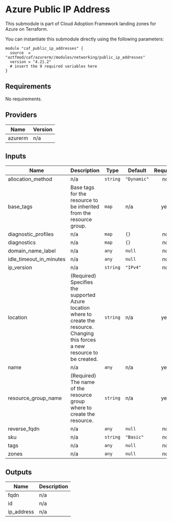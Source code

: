 # Azure Public IP Address

This submodule is part of Cloud Adoption Framework landing zones for Azure on Terraform.

You can instantiate this submodule directly using the following parameters:

```
module "caf_public_ip_addresses" {
  source  = "aztfmod/caf/azurerm//modules/networking/public_ip_addresses"
  version = "4.21.2"
  # insert the 9 required variables here
}
```

<!-- BEGINNING OF PRE-COMMIT-TERRAFORM DOCS HOOK -->
## Requirements

No requirements.

## Providers

| Name | Version |
|------|---------|
| azurerm | n/a |

## Inputs

| Name | Description | Type | Default | Required |
|------|-------------|------|---------|:--------:|
| allocation\_method | n/a | `string` | `"Dynamic"` | no |
| base\_tags | Base tags for the resource to be inherited from the resource group. | `map` | n/a | yes |
| diagnostic\_profiles | n/a | `map` | `{}` | no |
| diagnostics | n/a | `map` | `{}` | no |
| domain\_name\_label | n/a | `any` | `null` | no |
| idle\_timeout\_in\_minutes | n/a | `any` | `null` | no |
| ip\_version | n/a | `string` | `"IPv4"` | no |
| location | (Required) Specifies the supported Azure location where to create the resource. Changing this forces a new resource to be created. | `string` | n/a | yes |
| name | n/a | `any` | n/a | yes |
| resource\_group\_name | (Required) The name of the resource group where to create the resource. | `string` | n/a | yes |
| reverse\_fqdn | n/a | `any` | `null` | no |
| sku | n/a | `string` | `"Basic"` | no |
| tags | n/a | `any` | `null` | no |
| zones | n/a | `any` | `null` | no |

## Outputs

| Name | Description |
|------|-------------|
| fqdn | n/a |
| id | n/a |
| ip\_address | n/a |

<!-- END OF PRE-COMMIT-TERRAFORM DOCS HOOK -->